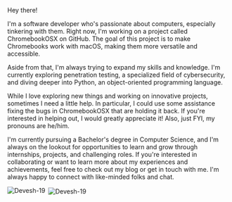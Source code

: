 Hey there!

I'm a software developer who's passionate about computers, especially tinkering with them. Right now, I'm working on a project called ChromebookOSX on GitHub. The goal of this project is to make Chromebooks work with macOS, making them more versatile and accessible.

Aside from that, I'm always trying to expand my skills and knowledge. I'm currently exploring penetration testing, a specialized field of cybersecurity, and diving deeper into Python, an object-oriented programming language.

While I love exploring new things and working on innovative projects, sometimes I need a little help. In particular, I could use some assistance fixing the bugs in ChromebookOSX that are holding it back. If you're interested in helping out, I would greatly appreciate it! Also, just FYI, my pronouns are he/him.

I'm currently pursuing a Bachelor's degree in Computer Science, and I'm always on the lookout for opportunities to learn and grow through internships, projects, and challenging roles. If you're interested in collaborating or want to learn more about my experiences and achievements, feel free to check out my blog or get in touch with me. I'm always happy to connect with like-minded folks and chat.



<p><img align="left" src="https://api.githubtrends.io/user/svg/meghan06/langs?time_range=one_year&loc_metric=changed&theme=dark" alt="Devesh-19" /></p>

<p>&nbsp;<img align="center" src="https://api.githubtrends.io/user/svg/meghan06/repos?time_range=one_year&loc_metric=changed&theme=dark" alt="Devesh-19" /></p>
